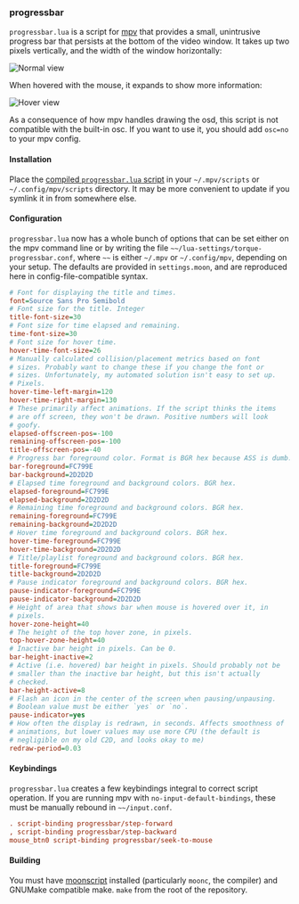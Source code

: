 ### progressbar

`progressbar.lua` is a script for [mpv][mpv] that provides a small,
unintrusive progress bar that persists at the bottom of the video
window. It takes up two pixels vertically, and the width of the window
horizontally:

![Normal view][normal]

When hovered with the mouse, it expands to show more information:

![Hover view][hover]

As a consequence of how mpv handles drawing the osd, this script is not
compatible with the built-in osc. If you want to use it, you should add
`osc=no` to your mpv config.

#### Installation

Place the [compiled `progressbar.lua` script][build] in your
`~/.mpv/scripts` or `~/.config/mpv/scripts` directory. It may be more
convenient to update if you symlink it in from somewhere else.

#### Configuration

`progressbar.lua` now has a whole bunch of options that can be set
either on the mpv command line or by writing the file
`~~/lua-settings/torque-progressbar.conf`, where `~~` is either `~/.mpv`
or `~/.config/mpv`, depending on your setup. The defaults are provided
in `settings.moon`, and are reproduced here in config-file-compatible
syntax.

```ini
# Font for displaying the title and times.
font=Source Sans Pro Semibold
# Font size for the title. Integer
title-font-size=30
# Font size for time elapsed and remaining.
time-font-size=30
# Font size for hover time.
hover-time-font-size=26
# Manually calculated collision/placement metrics based on font
# sizes. Probably want to change these if you change the font or
# sizes. Unfortunately, my automated solution isn't easy to set up.
# Pixels.
hover-time-left-margin=120
hover-time-right-margin=130
# These primarily affect animations. If the script thinks the items
# are off screen, they won't be drawn. Positive numbers will look
# goofy.
elapsed-offscreen-pos=-100
remaining-offscreen-pos=-100
title-offscreen-pos=-40
# Progress bar foreground color. Format is BGR hex because ASS is dumb.
bar-foreground=FC799E
bar-background=2D2D2D
# Elapsed time foreground and background colors. BGR hex.
elapsed-foreground=FC799E
elapsed-background=2D2D2D
# Remaining time foreground and background colors. BGR hex.
remaining-foreground=FC799E
remaining-background=2D2D2D
# Hover time foreground and background colors. BGR hex.
hover-time-foreground=FC799E
hover-time-background=2D2D2D
# Title/playlist foreground and background colors. BGR hex.
title-foreground=FC799E
title-background=2D2D2D
# Pause indicator foreground and background colors. BGR hex.
pause-indicator-foreground=FC799E
pause-indicator-background=2D2D2D
# Height of area that shows bar when mouse is hovered over it, in
# pixels.
hover-zone-height=40
# The height of the top hover zone, in pixels.
top-hover-zone-height=40
# Inactive bar height in pixels. Can be 0.
bar-height-inactive=2
# Active (i.e. hovered) bar height in pixels. Should probably not be
# smaller than the inactive bar height, but this isn't actually
# checked.
bar-height-active=8
# Flash an icon in the center of the screen when pausing/unpausing.
# Boolean value must be either `yes` or `no`.
pause-indicator=yes
# How often the display is redrawn, in seconds. Affects smoothness of
# animations, but lower values may use more CPU (the default is
# negligible on my old C2D, and looks okay to me)
redraw-period=0.03
```

#### Keybindings

`progressbar.lua` creates a few keybindings integral to correct script
operation. If you are running mpv with `no-input-default-bindings`,
these must be manually rebound in `~~/input.conf`.

```ini
. script-binding progressbar/step-forward
, script-binding progressbar/step-backward
mouse_btn0 script-binding progressbar/seek-to-mouse
```

#### Building

You must have [moonscript][moonscript] installed (particularly `moonc`,
the compiler) and GNUMake compatible make. `make` from the root of the
repository.

[normal]: https://github.com/torque/mpv-progressbar/raw/images/normal.png
[hover]: https://github.com/torque/mpv-progressbar/raw/images/hover.png
[build]: https://raw.githubusercontent.com/torque/mpv-progressbar/build/progressbar.lua
[mpv]: http://mpv.io
[moonscript]: http://moonscript.org
